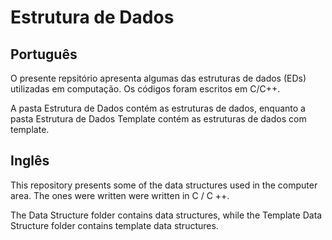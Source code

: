 # Estrutura de Dados

## Português 
O presente repsitório apresenta algumas das estruturas de dados (EDs) utilizadas em computação. Os códigos foram escritos em C/C++.

A pasta Estrutura de Dados contém as estruturas de dados, enquanto a pasta Estrutura de Dados Template contém as estruturas de dados com template.

## Inglês
This repository presents some of the data structures used in the computer area. The ones were written were written in C / C ++.

The Data Structure folder contains data structures, while the Template Data Structure folder contains template data structures.
